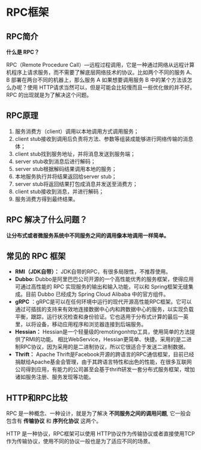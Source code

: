 # RPC框架

## RPC简介

**什么是 RPC？**

RPC（Remote Procedure Call）—远程过程调用，它是一种通过网络从远程计算机程序上请求服务，而不需要了解底层网络技术的协议。比如两个不同的服务 A、B 部署在两台不同的机器上，那么服务 A 如果想要调用服务 B 中的某个方法该怎么办呢？使用 HTTP请求当然可以，但是可能会比较慢而且一些优化做的并不好。 RPC 的出现就是为了解决这个问题。

## RPC原理

1.  服务消费方（client）调用以本地调用方式调用服务；
2.  client stub接收到调用后负责将方法、参数等组装成能够进行网络传输的消息体；
3.  client stub找到服务地址，并将消息发送到服务端；
4.  server stub收到消息后进行解码；
5.  server stub根据解码结果调用本地的服务；
6.  本地服务执行并将结果返回给server stub；
7.  server stub将返回结果打包成消息并发送至消费方；
8.  client stub接收到消息，并进行解码；
9.  服务消费方得到最终结果。

## RPC 解决了什么问题？

**让分布式或者微服务系统中不同服务之间的调用像本地调用一样简单。**

## 常见的 RPC 框架

*   **RMI（JDK自带）：** JDK自带的RPC，有很多局限性，不推荐使用。
*   **Dubbo:** Dubbo是阿里巴巴公司开源的一个高性能优秀的服务框架，使得应用可通过高性能的 RPC 实现服务的输出和输入功能，可以和 Spring框架无缝集成。目前 Dubbo 已经成为 Spring Cloud Alibaba 中的官方组件。
*   **gRPC** ：gRPC是可以在任何环境中运行的现代开源高性能RPC框架。它可以通过可插拔的支持来有效地连接数据中心内和跨数据中心的服务，以实现负载平衡，跟踪，运行状况检查和身份验证。它也适用于分布式计算的最后一英里，以将设备，移动应用程序和浏览器连接到后端服务。
*   **Hessian：** Hessian是一个轻量级的remotingonhttp工具，使用简单的方法提供了RMI的功能。 相比WebService，Hessian更简单、快捷。采用的是二进制RPC协议，因为采用的是二进制协议，所以它很适合于发送二进制数据。
*   **Thrift：** Apache Thrift是Facebook开源的跨语言的RPC通信框架，目前已经捐献给Apache基金会管理，由于其跨语言特性和出色的性能，在很多互联网公司得到应用，有能力的公司甚至会基于thrift研发一套分布式服务框架，增加诸如服务注册、服务发现等功能。

## HTTP和RPC比较

RPC 是一种概念、一种设计，就是为了解决 **不同服务之间的调用问题**, 它一般会包含有 **传输协议** 和 **序列化协议** 这两个。

HTTP 是一种协议，RPC框架可以使用 HTTP协议作为传输协议或者直接使用TCP作为传输协议，使用不同的协议一般也是为了适应不同的场景。

